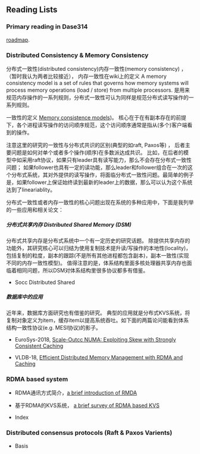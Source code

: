 ## Reading Lists

### Primary reading in Dase314

[roadmap](http://note.youdao.com/noteshare?id=8295f97258144fbedf30b55216369271&sub=WEB11c0885aac4a1eb71fbd5a83e14ff4a8).

### Distributed Consistency & Memory Consistency

分布式一致性(distributed consistency)内存一致性(memory consistency) ，（暂时我认为两者比较接近）， 内存一致性在wiki上的定义 A memory consistency model is a set of rules that governs how memory systems will process memory operations (load / store) from multiple processors. 是用来规范内存操作的一系列规则，分布式一致性可认为同样是规范分布式读写操作的一系列规则。

一致性的定义 [Memory consistence models](https://people.cs.pitt.edu/~jacklange/teaching/cs2510-f15/obsolete_lectures/07.2-Consistency%20Models.pdf))。 核心在于在有副本存在的前提下，各个进程读写操作的访问顺序规范，这个访问顺序通常是指从(多个)客户端看到的操作。

注意这里的研究的一致性与分布式共识的区别(典型的如raft, Paxos等) ， 后者主要问题是如何对单个或者多个操作(顺序)在多数派达成共识。 比如，在后者的模型中如采用raft协议，如果只有leader具有读写能力，那么不会存在分布式一致性问题； 如果follower也具有一定的读功能，那么leader和follower组合在一次的这个分布式系统，其对外提供的读写操作，将面临分布式一致性问题。最简单的例子是，如果follower上保证始终读到最新的leader上的数据，那么可以认为这个系统达到了lineariablity。 

分布式一致性或者内存一致性的核心问题出现在系统的多种应用中，下面是我列举的一些应用和相关论文：

##### 分布式共享内存 Distributed Shared Memory (DSM)

 分布式共享内存是分布式系统中一个有一定历史的研究话题。 除提供共享内存的功能外，其研究核心可以归结为使用复制技术提升读/写操作的本地性(locality)，包括复制的粒度，副本的跟踪(不是所有其他进程都包含副本)，副本一致性(实现不同的内存一致性模型)。 值得注意的是，体系结构里面多核处理器共享内存也面临着相同问题，所以DSM对体系结构里很多协议都多有借鉴。
 
 * Socc Distributed Shared
 
 
 ##### 数据库中的应用
近年来，数据库方面研究也有借鉴的研究。 典型的应用就是分布式KVS系统，将复制对象定义为item，缓存item以提高系统吞吐。如下面的两篇论问能看到体系结构一致性协议(e.g. MESI协议)的影子。
 
* EuroSys-2018,  [Scale-Outcc NUMA: Exploiting Skew with Strongly Consistent Caching](http://homepages.inf.ed.ac.uk/s1372211/pub/eurosys18.pdf) 

* VLDB-18, [Efficient Distributed Memory Management with RDMA and
Caching](http://www.vldb.org/pvldb/vol11/p1604-cai.pdf)


### RDMA based system

* RDMA通讯方式简介，[a brief introduction of RMDA](rdma_introduction.md)

* 基于RDMA的KVS系统， [a brief survey of RDMA based KVS](rdma_kvs.md)


* Index

### Distributed consensus protocols (Raft & Paxos Varients)

* Basis 






